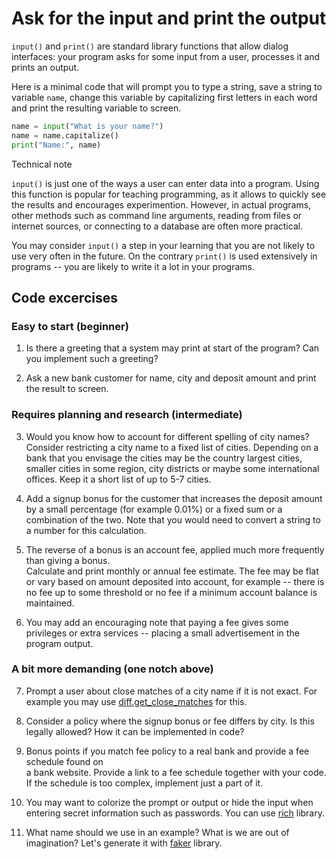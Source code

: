# Ask for the input and print the output

`input()` and `print()` are standard library functions that allow dialog interfaces:
your program asks for some input from a user, processes it and prints an output.

Here is a minimal code that will prompt you to type a string, save a string
to variable `name`, change this variable by capitalizing first letters
in each word and print the resulting variable to screen.

```python
name = input("What is your name?")
name = name.capitalize()
print("Name:", name)
```

Technical note

`input()` is just one of the ways a user can enter data into a program. Using this function is popular for teaching programming, as it allows to quickly see the results and encourages experimention. However, in actual programs, other methods such as command line arguments, reading from files or internet sources, or connecting to a database are often more practical.

You may consider `input()` a step in your learning that you are not likely to use very often in the future. On the contrary `print()` is used extensively in programs -- you are likely to write it a lot in your programs.

## Code excercises

### Easy to start (beginner)

1. Is there a greeting that a system may print at start of the program?
   Can you implement such a greeting?

2. Ask a new bank customer for name, city and deposit amount and print the result to screen.

### Requires planning and research (intermediate)

3. Would you know how to account for different spelling of city names? Consider restricting
   a city name to a fixed list of cities. Depending on a bank that you envisage
   the cities may be the country largest cities, smaller cities in some region,
   city districts or maybe some international offices. Keep it a short list of up to 5-7 cities.

4. Add a signup bonus for the customer that increases the deposit amount
   by a small percentage (for example 0.01%) or a fixed sum or a combination of the two.
   Note that you would need to convert a string to a number for this calculation.

5. The reverse of a bonus is an account fee, applied much more frequently than giving a bonus.  
   Calculate and print monthly or annual fee estimate. The fee may be flat or vary based
   on amount deposited into account, for example -- there is no fee up to some threshold or no fee if a minimum account balance is maintained.

6. You may add an encouraging note that paying a fee gives some privileges or extra services --
   placing a small advertisement in the program output.

### A bit more demanding (one notch above)

7. Prompt a user about close matches of a city name if it is not exact.
   For example you may use [diff.get_close_matches](https://docs.python.org/3/library/difflib.html#difflib.get_close_matches) for this.

8. Consider a policy where the signup bonus or fee differs by city. Is this legally allowed?
   How it can be implemented in code?

9. Bonus points if you match fee policy to a real bank and provide a fee schedule found on  
   a bank website. Provide a link to a fee schedule together with your code. If the schedule is too complex, implement just a part of it.

10. You may want to colorize the prompt or output or hide the input when entering secret information
    such as passwords. You can use [rich](https://github.com/Textualize/rich) library.

11. What name should we use in an example? What is we are out of imagination? Let's generate it with [faker](https://faker.readthedocs.io/en/master/) library.

